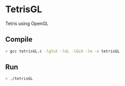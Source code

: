 # TetrisGL

Tetris using OpenGL

## Compile

``` bash
> gcc tetrisGL.c -lglut -lGL -lGLU -lm -o tetrisGL
```

## Run

``` bash
> ./tetrisGL
```